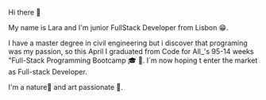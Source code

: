 Hi there 👋

My name is Lara and I'm junior FullStack Developer from Lisbon 😁.

I have a master degree in civil engineering but i discover that programing was my passion, so this April I graduated from Code for All_'s 95-14 weeks "Full-Stack Programming Bootcamp 🎓 👀. I´m now hoping t enter the market as Full-stack Developer.

I'm a nature🌱 and art passionate 🎨.









